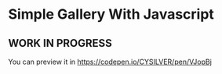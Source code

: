 # Simple Gallery With Javascript

## **WORK IN PROGRESS** 

You can preview it in https://codepen.io/CYSILVER/pen/VJopBj



